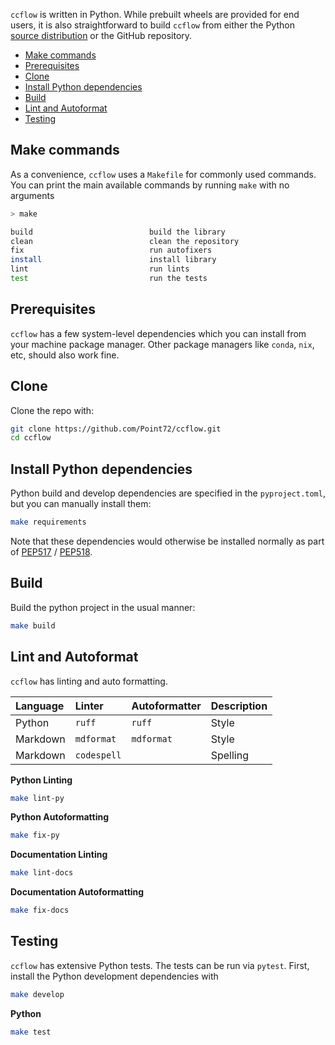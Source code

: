 `ccflow` is written in Python. While prebuilt wheels are provided for end users, it is also straightforward to build `ccflow` from either the Python [source distribution](https://packaging.python.org/en/latest/specifications/source-distribution-format/) or the GitHub repository.

- [Make commands](#make-commands)
- [Prerequisites](#prerequisites)
- [Clone](#clone)
- [Install Python dependencies](#install-python-dependencies)
- [Build](#build)
- [Lint and Autoformat](#lint-and-autoformat)
- [Testing](#testing)

## Make commands

As a convenience, `ccflow` uses a `Makefile` for commonly used commands. You can print the main available commands by running `make` with no arguments

```bash
> make

build                          build the library
clean                          clean the repository
fix                            run autofixers
install                        install library
lint                           run lints
test                           run the tests
```

## Prerequisites

`ccflow` has a few system-level dependencies which you can install from your machine package manager. Other package managers like `conda`, `nix`, etc, should also work fine.

## Clone

Clone the repo with:

```bash
git clone https://github.com/Point72/ccflow.git
cd ccflow
```

## Install Python dependencies

Python build and develop dependencies are specified in the `pyproject.toml`, but you can manually install them:

```bash
make requirements
```

Note that these dependencies would otherwise be installed normally as part of [PEP517](https://peps.python.org/pep-0517/) / [PEP518](https://peps.python.org/pep-0518/).

## Build

Build the python project in the usual manner:

```bash
make build
```

## Lint and Autoformat

`ccflow` has linting and auto formatting.

| Language | Linter      | Autoformatter | Description |
| :------- | :---------- | :------------ | :---------- |
| Python   | `ruff`      | `ruff`        | Style       |
| Markdown | `mdformat`  | `mdformat`    | Style       |
| Markdown | `codespell` |               | Spelling    |

**Python Linting**

```bash
make lint-py
```

**Python Autoformatting**

```bash
make fix-py
```

**Documentation Linting**

```bash
make lint-docs
```

**Documentation Autoformatting**

```bash
make fix-docs
```

## Testing

`ccflow` has extensive Python tests. The tests can be run via `pytest`. First, install the Python development dependencies with

```bash
make develop
```

**Python**

```bash
make test
```
